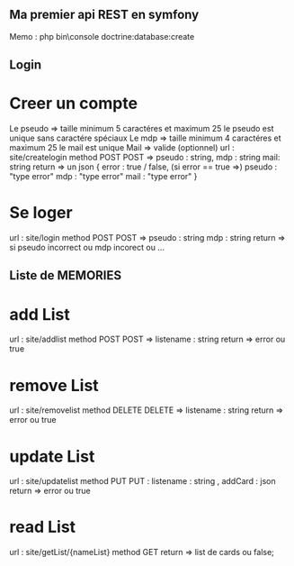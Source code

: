 ## Ma premier api REST en symfony

Memo : php bin\console doctrine:database:create

## Login

# Creer un compte

Le pseudo => taille minimum 5 caractéres et maximum 25 le pseudo est unique sans caractére spéciaux
Le mdp => taille minimum 4 caractéres et maximum 25 le mail est unique
Mail => valide (optionnel)
url : site/createlogin method POST
POST => pseudo : string, mdp : string mail: string
return => un json {
error : true / false,
(si error == true =>)
pseudo : "type error"
mdp : "type error"
mail : "type error"
}

# Se loger

url : site/login method POST
POST => pseudo : string mdp : string
return => si pseudo incorrect ou mdp incorect ou ...

## Liste de MEMORIES

# add List

url : site/addlist method POST
POST => listename : string
return => error ou true

# remove List

url : site/removelist method DELETE
DELETE => listename : string
return => error ou true

# update List

url : site/updatelist method PUT
PUT : listename : string , addCard : json
return => error ou true

# read List

url : site/getList/{nameList} method GET
return => list de cards ou false;
